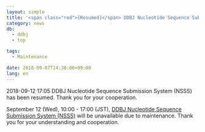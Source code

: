 ```yaml
---
layout: simple
title: '<span class="red">[Resumed]</span> DDBJ Nucleotide Sequence Submission System (NSSS) will be unavailable (Sep. 12(Wed)10:00 - 17:00)'
category: news
db:
  - ddbj
  - top

tags:
  - Maintenance

date: 2018-09-07T14:30:00+09:00
lang: en
---
```


<p><span class="red">2018-09-12 17:05 DDBJ Nucleotide Sequence Submission System (NSSS) has been resumed. Thank you for your cooperation.</span></p>

<p>September 12 (Wed), 10:00 - 17:00 (JST), <a href="/ddbj/web-submission-e.html">DDBJ Nucleotide Sequence Submission System (NSSS)</a> will be unavailable due to maintenance. Thank you for your understanding and cooperation.</p>
